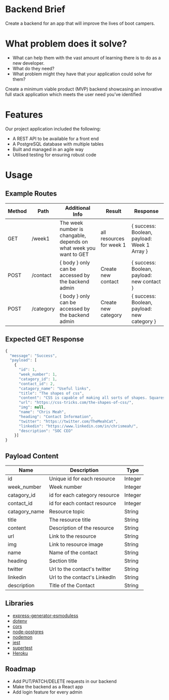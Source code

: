 
# Backend Brief

Create a backend for an app that will improve the lives of boot campers.


# What problem does it solve?

- What can help them with the vast amount of learning there is to do as a new developer.
- What do they need?
- What problem might they have that your application could solve for them?

Create a minimum viable product (MVP) backend showcasing an innovative full stack application which meets the user need you’ve identified

# Features

Our project application included the following:

- A REST API to be available for a front end
- A PostgreSQL database with multiple tables
- Built and managed in an agile way
- Utilised testing for ensuring robust code


# Usage
 
## Example Routes


| Method | Path             | Additional Info | Result                                         | Response                                  |
| ------ | ---------------- | --------------- | ---------------------------------------------- | ----------------------------------------- |
| GET    | /week1          | The week number is changable, depends on what week you want to GET   | all resources for week 1                                      | { success: Boolean, payload: Week 1 Array } |
| POST    | /contact          | { body } only can be accessed by the backend admin  | Create new contact                                     | { success: Boolean, payload: new contact } |
| POST    | /category          | { body } only can be accessed by the backend admin   | Create new category                                     | { success: Boolean, payload: new category } |

## Expected GET Response

```javascript
{
  "message": "Success",
  "payload": [
    {
      "id": 1,
      "week_number": 1,
      "catagory_id": 1,
      "contact_id": 2,
      "catagory_name": "Useful links",
      "title": "The shapes of css",
      "content": "CSS is capable of making all sorts of shapes. Squares and rectangles are easy, as they are the natural shapes of the web. Add a width and height and you have the exact size rectangle you need. Add border-radius and you can round that shape, and enough of it you can turn those rectangles into circles and ovals.",
      "url": "https://css-tricks.com/the-shapes-of-css/",
      "img": null,
      "name": "Chris Meah",
      "heading": "Contact Information",
      "twitter": "https://twitter.com/TheMeahCat",
      "linkedin": "https://www.linkedin.com/in/chrismeah/",
      "description": "SOC CEO"
    }]
}
```
## Payload Content

|Name | Description            | Type|
| ------ | ---------------- | --------------- | 
| id   | Unique id for each resource          | Integer   | 
| week_number    | Week number          | Integer  | 
| catagory_id    | id for each category resource        | Integer   | 
| contact_id    | id for each contact resource           | Integer   | 
| catagory_name    | Resource topic          | String   | 
| title    |   The resource title        | String   | 
| content    |  Description of the resource       | String   | 
| url    |  Link to the resource         | String   | 
| img    |  Link to resource image        | String   | 
| name   |  Name of the contact        | String   | 
| heading    | Section title          | String   | 
| twitter    |  Url to the contact's twitter         | String   |
| linkedin    |   Url to the contact's LinkedIn        | String   |
| description    |  Title of the Contact         | String   |

## Libraries

 - [express-generator-esmoduless](https://www.npmjs.com/package/express-generator-esmodules)
 - [dotenv](https://www.npmjs.com/package/dotenv)
 - [cors](https://www.npmjs.com/package/cors)
 - [node-postgres](https://www.npmjs.com/package/pg)
 - [nodemon](https://www.npmjs.com/package/nodemon)
 - [jest](https://www.npmjs.com/package/jest)
 - [supertest](https://www.npmjs.com/package/supertest)
 - [Heroku](https://www.heroku.com/)


## Roadmap

- Add PUT/PATCH/DELETE requests in our backend
- Make the backend as a React app
- Add login feature for every admin



